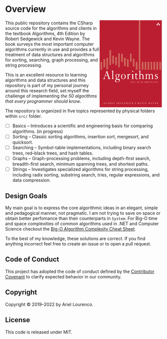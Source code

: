 # Overview

<a href="https://algs4.cs.princeton.edu/home/" target="_blank"><img src="/resources/Cover.png" align="right" height="280" width="200" /></a>
This public repository contains the CSharp source code for the algorithms and clients in the textbook Algorithms, 4th Edition by Robert Sedgewick and Kevin Wayne. The book surveys the most important computer algorithms currently in use and provides a full treatment of data structures and algorithms for sorting, searching, graph processing, and string processing.

This is an excellent resource to learning algorithms and data structures and this repository is part of my personal journey around this research field, set myself the challenge of implementing *the 50 algorithms that every programmer should know*. 

The repository is organized in five topics represented by physical folders within `src/` folder.

- [ ] Basics – Introduces a scientific and engineering basis for comparing algorithms. (in progress)
- [ ] Sorting – Classic sorting algorithms, insertion sort, mergesort, and quicksort. 
- [ ] Searching – Symbol-table implementations, including binary search trees, red–black trees, and hash tables.
- [ ] Graphs – Graph-processing problems, including depth-first search, breadth-first search, minimum spanning trees, and shortest paths.
- [ ] Strings – Investigates specialized algorithms for string processing, including radix sorting, substring search, tries, regular expressions, and data compression.

## Design Goals

My main goal is to express the core algorithmic ideas in an elegant, simple and pedagogical manner, not pragmatic. I am not trying to save on space or obtain better perfomance than their counterparts in `System`. For Big-O time and space complexities of common algorithms used in .NET and Computer Science checkout the [Big-O Algorithm Complexity Cheat Sheet](https://github.com/RehanSaeed/.NET-Big-O-Algorithm-Complexity-Cheat-Sheet).

To the best of my knowledge, these solutions are correct. If you find anything incorrect feel free to create an issue or to open a pull request.

## Code of Conduct

This project has adopted the code of conduct defined by the [Contributor Covenant](https://www.contributor-covenant.org/) to clarify expected behavior in our community.

## Copyright

Copyright © 2019–2022 by Ariel Lourenco.

## License

This code is released under MIT.
